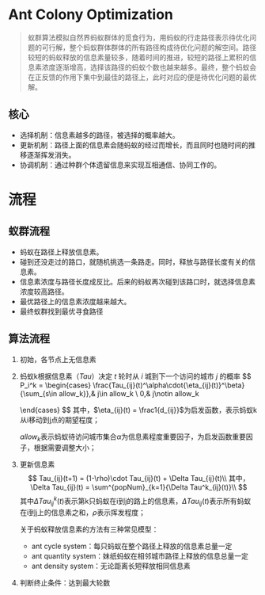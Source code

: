 # Ant Colony Optimization

>蚁群算法模拟自然界蚂蚁群体的觅食行为，用蚂蚁的行走路径表示待优化问题的可行解，整个蚂蚁群体群体的所有路径构成待优化问题的解空间。路径较短的蚂蚁释放的信息素量较多，随着时间的推进，较短的路径上累积的信息素浓度逐渐增高，选择该路径的蚂蚁个数也越来越多。最终，整个蚂蚁会在正反馈的作用下集中到最佳的路径上，此时对应的便是待优化问题的最优解。

## 核心

- 选择机制：信息素越多的路径，被选择的概率越大。
- 更新机制：路径上面的信息素会随蚂蚁的经过而增长，而且同时也随时间的推移逐渐挥发消失。
- 协调机制：通过种群个体遗留信息来实现互相通信、协同工作的。

# 流程

## 蚁群流程

- 蚂蚁在路径上释放信息素。
- 碰到还没走过的路口，就随机挑选一条路走。同时，释放与路径长度有关的信息素。
- 信息素浓度与路径长度成反比。后来的蚂蚁再次碰到该路口时，就选择信息素浓度较高路径。
- 最优路径上的信息素浓度越来越大。
- 最终蚁群找到最优寻食路径

## 算法流程

1. 初始，各节点上无信息素

2. 蚂蚁k根据信息素（*Tau*）决定 *t* 轮时从 *i* 城到下一个访问的城市 *j* 的概率
   $$
   P_i^k = 
   \begin{cases}
   \frac{Tau_{ij}(t)^\alpha\cdot{\eta_{ij}(t)}^\beta}{\sum_{s\in allow_k}},& j\in allow_k \\
   0,& j\notin allow_k
   
   \end{cases}
   $$
   其中，$\eta_{ij}(t) = \frac1{d_{ij}}$为启发函数，表示蚂蚁k从i移动到j点的期望程度；

   $allow_k$表示蚂蚁待访问城市集合$\alpha$为信息素程度重要因子，为启发函数重要因子，根据需要调整大小；

3. 更新信息素
   $$
   Tau_{ij}(t+1) = (1-\rho)\cdot Tau_{ij}(t) + \Delta Tau_{ij}(t)\\
   其中，\Delta Tau_{ij}(t) = \sum^{popNum}_{k=1}{\Delta Tau^k_{ij}(t)}\\
   $$
   其中$\Delta Tau^k_{ij}(t)$表示第k只蚂蚁在i到j的路上的信息素，$\Delta Tau_{ij}(t)$表示所有蚂蚁在i到j上的信息素之和，$\rho$表示挥发程度；

   关于蚂蚁释放信息素的方法有三种常见模型：

   - ant cycle system：每只蚂蚁在整个路径上释放的信息素总量一定
   - ant quantity system：妹纸蚂蚁在相邻城市路径上释放的信息总量一定
   - ant density system：无论距离长短释放相同信息素

4. 判断终止条件：达到最大轮数

